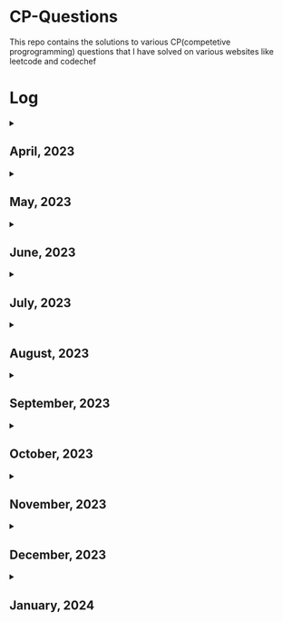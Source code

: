 # CP-Questions
This repo contains the solutions to various CP(competetive progrogramming) questions that I have solved on various websites like leetcode and codechef


# Log
<details><summary><h2>April, 2023</h2></summary><table><tr><th>Date</th><th>Question Id</th><th>Question Title</th><th>Language</th></tr><tr><td>2023-04-03</td><td><a href='https://github.com/DaveyDark/cp-questions/blob/master/leetcode/881.rs'>Leetcode#881</a><br></td><td>Boats to Save People<br></td><td>Rust<br></td></tr><tr><td>2023-04-04</td><td><a href='https://github.com/DaveyDark/cp-questions/blob/master/leetcode/2405.rs'>Leetcode#2405</a><br></td><td>Optimal Partition of String<br></td><td>Rust<br></td></tr><tr><td>2023-04-05</td><td><a href='https://github.com/DaveyDark/cp-questions/blob/master/leetcode/2300.rs'>Leetcode#2300</a><br></td><td>Successful Pairs of Spells and Potions<br></td><td>Rust<br></td></tr><tr><td>2023-04-06</td><td><a href='https://github.com/DaveyDark/cp-questions/blob/master/leetcode/1254.rs'>Leetcode#1254</a><br></td><td>Number of Closed Islands<br></td><td>Rust<br></td></tr><tr><td>2023-04-07</td><td><a href='https://github.com/DaveyDark/cp-questions/blob/master/leetcode/1020.rs'>Leetcode#1020</a><br></td><td>Number of Enclaves<br></td><td>Rust<br></td></tr><tr><td>2023-04-08</td><td><a href='https://github.com/DaveyDark/cp-questions/blob/master/leetcode/704.rs'>Leetcode#704</a><br></td><td>Binary Search<br></td><td>Rust<br></td></tr><tr><td>2023-04-09</td><td><a href='https://github.com/DaveyDark/cp-questions/blob/master/leetcode/52.rs'>Leetcode#52</a><br><a href='https://github.com/DaveyDark/cp-questions/blob/master/leetcode/53.rs'>Leetcode#53</a><br></td><td>Contains Duplicate<br>Maximum Subarray<br></td><td>Rust<br>Rust<br></td></tr><tr><td>2023-04-10</td><td><a href='https://github.com/DaveyDark/cp-questions/blob/master/leetcode/1.rs'>Leetcode#1</a><br><a href='https://github.com/DaveyDark/cp-questions/blob/master/leetcode/88.rs'>Leetcode#88</a><br></td><td>Two Sum<br>Merge Sorted Array<br></td><td>Rust<br>Rust<br></td></tr><tr><td>2023-04-11</td><td><a href='https://github.com/DaveyDark/cp-questions/blob/master/leetcode/121.rs'>Leetcode#121</a><br><a href='https://github.com/DaveyDark/cp-questions/blob/master/leetcode/350.rs'>Leetcode#350</a><br></td><td>Best Time to Buy and Sell Stock<br>Intersection of Two Arrays II<br></td><td>Rust<br>Rust<br></td></tr><tr><td>2023-04-12</td><td><a href='https://github.com/DaveyDark/cp-questions/blob/master/leetcode/566.rs'>Leetcode#566</a><br><a href='https://github.com/DaveyDark/cp-questions/blob/master/leetcode/118.rs'>Leetcode#118</a><br></td><td>Reshape The Matrix<br>Pascal's Triangle<br></td><td>Rust<br>Rust<br></td></tr><tr><td>2023-04-13</td><td><a href='https://github.com/DaveyDark/cp-questions/blob/master/leetcode/36.rs'>Leetcode#36</a><br><a href='https://github.com/DaveyDark/cp-questions/blob/master/leetcode/74.rs'>Leetcode#74</a><br></td><td>Valid Sudoku<br>Search a 2D Matrix<br></td><td>Rust<br>Rust<br></td></tr><tr><td>2023-04-14</td><td><a href='https://github.com/DaveyDark/cp-questions/blob/master/leetcode/242.rs'>Leetcode#242</a><br><a href='https://github.com/DaveyDark/cp-questions/blob/master/leetcode/383.rs'>Leetcode#383</a><br><a href='https://github.com/DaveyDark/cp-questions/blob/master/leetcode/387.rs'>Leetcode#387</a><br></td><td>Valid Anagram<br>Ransom Note<br>First Unique Character in String<br></td><td>Rust<br>Rust<br>Rust<br></td></tr><tr><td>2023-04-15</td><td><a href='https://github.com/DaveyDark/cp-questions/blob/master/leetcode/141.cpp'>Leetcode#141</a><br></td><td>Linked List Cycle<br></td><td>C++<br></td></tr><tr><td>2023-04-16</td><td><a href='https://github.com/DaveyDark/cp-questions/blob/master/leetcode/203.cpp'>Leetcode#203</a><br><a href='https://github.com/DaveyDark/cp-questions/blob/master/leetcode/206.cpp'>Leetcode#206</a><br><a href='https://github.com/DaveyDark/cp-questions/blob/master/leetcode/21.cpp'>Leetcode#21</a><br><a href='https://github.com/DaveyDark/cp-questions/blob/master/leetcode/83.cpp'>Leetcode#83</a><br></td><td>Remove Linked List Elements<br>Reverse Linked List<br>Merge Two Sorted Lists<br>Remove Duplicates from Sorted List<br></td><td>C++<br>C++<br>C++<br>C++<br></td></tr><tr><td>2023-04-17</td><td><a href='https://github.com/DaveyDark/cp-questions/blob/master/leetcode/20.rs'>Leetcode#20</a><br><a href='https://github.com/DaveyDark/cp-questions/blob/master/leetcode/232.rs'>Leetcode#232</a><br></td><td>Valid Parentheses<br>Implement Queue using Stacks<br></td><td>Rust<br>Rust<br></td></tr><tr><td>2023-04-18</td><td><a href='https://github.com/DaveyDark/cp-questions/blob/master/leetcode/144.cpp'>Leetcode#144</a><br><a href='https://github.com/DaveyDark/cp-questions/blob/master/leetcode/94.cpp'>Leetcode#94</a><br><a href='https://github.com/DaveyDark/cp-questions/blob/master/leetcode/145.cpp'>Leetcode#145</a><br></td><td>Binary Tree Preorder Traversal<br>Binary Tree Inorder Traversal<br>Binary Tree Postorder Traversal<br></td><td>C++<br>C++<br>C++<br></td></tr><tr><td>2023-04-19</td><td><a href='https://github.com/DaveyDark/cp-questions/blob/master/leetcode/102.cpp'>Leetcode#102</a><br><a href='https://github.com/DaveyDark/cp-questions/blob/master/leetcode/104.cpp'>Leetcode#104</a><br><a href='https://github.com/DaveyDark/cp-questions/blob/master/leetcode/101.cpp'>Leetcode#101</a><br></td><td>Binary Tree Level Order Traversal<br>Maximum Depth of Binary Tree<br>Symmetric Tree<br></td><td>C++<br>C++<br>C++<br></td></tr><tr><td>2023-04-20</td><td><a href='https://github.com/DaveyDark/cp-questions/blob/master/leetcode/112.cpp'>Leetcode#112</a><br><a href='https://github.com/DaveyDark/cp-questions/blob/master/leetcode/226.cpp'>Leetcode#226</a><br></td><td>Path Sum<br>Invert Binary Tree<br></td><td>C++<br>C++<br></td></tr><tr><td>2023-04-21</td><td><a href='https://github.com/DaveyDark/cp-questions/blob/master/leetcode/701.cpp'>Leetcode#701</a><br><a href='https://github.com/DaveyDark/cp-questions/blob/master/leetcode/700.cpp'>Leetcode#700</a><br></td><td>Search in a Binary Search Tree<br>Insert into a Binary Search Tree<br></td><td>C++<br>C++<br></td></tr><tr><td>2023-04-22</td><td><a href='https://github.com/DaveyDark/cp-questions/blob/master/leetcode/98.cpp'>Leetcode#98</a><br><a href='https://github.com/DaveyDark/cp-questions/blob/master/leetcode/653.cpp'>Leetcode#653</a><br><a href='https://github.com/DaveyDark/cp-questions/blob/master/leetcode/255.cpp'>Leetcode#255</a><br><a href='https://github.com/DaveyDark/cp-questions/blob/master/leetcode/278.rs'>Leetcode#278</a><br><a href='https://github.com/DaveyDark/cp-questions/blob/master/leetcode/35.rs'>Leetcode#35</a><br></td><td>Validate Binary Search Tree<br>Two Sum IV - Input is a BST<br>Lowest Common Ancestor of Binary Search Tree<br>First Bad Version<br>Search Insert Position<br></td><td>C++<br>C++<br>C++<br>Rust<br>Rust<br></td></tr><tr><td>2023-04-23</td><td><a href='https://github.com/DaveyDark/cp-questions/blob/master/leetcode/977.rs'>Leetcode#977</a><br></td><td>Squares of a Sorted Array<br></td><td>Rust<br></td></tr><tr><td>2023-04-24</td><td><a href='https://github.com/DaveyDark/cp-questions/blob/master/leetcode/189.rs'>Leetcode#189</a><br><a href='https://github.com/DaveyDark/cp-questions/blob/master/leetcode/283.rs'>Leetcode#283</a><br><a href='https://github.com/DaveyDark/cp-questions/blob/master/leetcode/167.rs'>Leetcode#167</a><br></td><td>Rotate Array<br>Move Zeroes<br>Two Sum II - Array is Sorted<br></td><td>Rust<br>Rust<br>Rust<br></td></tr><tr><td>2023-04-25</td><td><a href='https://github.com/DaveyDark/cp-questions/blob/master/leetcode/344.java'>Leetcode#344</a><br><a href='https://github.com/DaveyDark/cp-questions/blob/master/leetcode/557.java'>Leetcode#557</a><br></td><td>Reverse String<br>Reverse Words in a String III<br></td><td>Java<br>Java<br></td></tr><tr><td>2023-04-26</td><td><a href='https://github.com/DaveyDark/cp-questions/blob/master/leetcode/876.cpp'>Leetcode#876</a><br><a href='https://github.com/DaveyDark/cp-questions/blob/master/leetcode/19.cpp'>Leetcode#19</a><br></td><td>Middle of Linked List<br>Remove Nth Node from End of List<br></td><td>C++<br>C++<br></td></tr><tr><td>2023-04-27</td><td><a href='https://github.com/DaveyDark/cp-questions/blob/master/leetcode/3.rs'>Leetcode#3</a><br><a href='https://github.com/DaveyDark/cp-questions/blob/master/leetcode/567.rs'>Leetcode#567</a><br></td><td>Longest Substring Without Repeating Characters<br>Permutation in String<br></td><td>Rust<br>Rust<br></td></tr><tr><td>2023-04-28</td><td><a href='https://github.com/DaveyDark/cp-questions/blob/master/leetcode/733.rs'>Leetcode#733</a><br><a href='https://github.com/DaveyDark/cp-questions/blob/master/leetcode/695.rs'>Leetcode#695</a><br></td><td>Flood Fill<br>Max Area of Island<br></td><td>Rust<br>Rust<br></td></tr><tr><td>2023-04-29</td><td><a href='https://github.com/DaveyDark/cp-questions/blob/master/leetcode/618.cpp'>Leetcode#618</a><br><a href='https://github.com/DaveyDark/cp-questions/blob/master/leetcode/116.cpp'>Leetcode#116</a><br></td><td>Merge Two Binary Trees<br>Populating Next Right Pointers in Each Node<br></td><td>C++<br>C++<br></td></tr><tr><td>2023-04-30</td><td><a href='https://github.com/DaveyDark/cp-questions/blob/master/leetcode/542.rs'>Leetcode#542</a><br><a href='https://github.com/DaveyDark/cp-questions/blob/master/leetcode/994.rs'>Leetcode#994</a><br></td><td>01 Matrix<br>Rotting Oranges<br></td><td>Rust<br>Rust<br></td></tr></table></details><details><summary><h2>May, 2023</h2></summary><table><tr><th>Date</th><th>Question Id</th><th>Question Title</th><th>Language</th></tr><tr><td>2023-05-01</td><td><a href='https://github.com/DaveyDark/cp-questions/blob/master/leetcode/21.cpp'>Leetcode#21</a><br><a href='https://github.com/DaveyDark/cp-questions/blob/master/leetcode/206.cpp'>Leetcode#206</a><br></td><td>Merge Two Sorted Lists<br>Reverse Linked List<br></td><td>C++<br>C++<br></td></tr><tr><td>2023-05-02</td><td><a href='https://github.com/DaveyDark/cp-questions/blob/master/leetcode/77.rs'>Leetcode#77</a><br><a href='https://github.com/DaveyDark/cp-questions/blob/master/leetcode/46.rs'>Leetcode#46</a><br><a href='https://github.com/DaveyDark/cp-questions/blob/master/leetcode/784.rs'>Leetcode#784</a><br></td><td>Combinations<br>Permutations<br>Letter Case Permutation<br></td><td>Rust<br>Rust<br>Rust<br></td></tr><tr><td>2023-05-03</td><td><a href='https://github.com/DaveyDark/cp-questions/blob/master/leetcode/70.rs'>Leetcode#70</a><br><a href='https://github.com/DaveyDark/cp-questions/blob/master/leetcode/198.rs'>Leetcode#198</a><br><a href='https://github.com/DaveyDark/cp-questions/blob/master/leetcode/20.rs'>Leetcode#20</a><br></td><td>Climbing Stairs<br>House Robber<br>Triangle<br></td><td>Rust<br>Rust<br>Rust<br></td></tr><tr><td>2023-05-04</td><td><a href='https://github.com/DaveyDark/cp-questions/blob/master/leetcode/231.rs'>Leetcode#231</a><br><a href='https://github.com/DaveyDark/cp-questions/blob/master/leetcode/191.rs'>Leetcode#191</a><br></td><td>Power of Two<br>Number of 1 Bits<br></td><td>Rust<br>Rust<br></td></tr><tr><td>2023-05-05</td><td><a href='https://github.com/DaveyDark/cp-questions/blob/master/leetcode/190.rs'>Leetcode#190</a><br><a href='https://github.com/DaveyDark/cp-questions/blob/master/leetcode/136.rs'>Leetcode#136</a><br></td><td>Reverse Bits<br>Single Number<br></td><td>Rust<br>Rust<br></td></tr><tr><td>2023-05-06</td><td><a href='https://github.com/DaveyDark/cp-questions/blob/master/leetcode/2667.ts'>Leetcode#2667</a><br><a href='https://github.com/DaveyDark/cp-questions/blob/master/leetcode/2620.ts'>Leetcode#2620</a><br></td><td>Create Hello World Function<br>Counter<br></td><td>TypeScript<br>TypeScript<br></td></tr><tr><td>2023-05-07</td><td><a href='https://github.com/DaveyDark/cp-questions/blob/master/leetcode/2665.ts'>Leetcode#2665</a><br></td><td>Counter II<br></td><td>TypeScript<br></td></tr><tr><td>2023-05-08</td><td><a href='https://github.com/DaveyDark/cp-questions/blob/master/leetcode/2635.ts'>Leetcode#2635</a><br></td><td>Apply Transform Over Each Element in Array<br></td><td>TypeScript<br></td></tr><tr><td>2023-05-09</td><td><a href='https://github.com/DaveyDark/cp-questions/blob/master/leetcode/2634.ts'>Leetcode#2634</a><br></td><td>Filter Elements from Array<br></td><td>TypeScript<br></td></tr><tr><td>2023-05-10</td><td><a href='https://github.com/DaveyDark/cp-questions/blob/master/leetcode/2626.ts'>Leetcode#2626</a><br></td><td>Array Reduce Transformation<br></td><td>TypeScript<br></td></tr><tr><td>2023-05-11</td><td><a href='https://github.com/DaveyDark/cp-questions/blob/master/leetcode/2629.ts'>Leetcode#2629</a><br></td><td>Function Composition<br></td><td>TypeScript<br></td></tr><tr><td>2023-05-12</td><td><a href='https://github.com/DaveyDark/cp-questions/blob/master/leetcode/2666.ts'>Leetcode#2666</a><br></td><td>Allow One Function Call<br></td><td>TypeScript<br></td></tr><tr><td>2023-05-13</td><td><a href='https://github.com/DaveyDark/cp-questions/blob/master/leetcode/2623.ts'>Leetcode#2623</a><br></td><td>Memoize<br></td><td>TypeScript<br></td></tr><tr><td>2023-05-14</td><td><a href='https://github.com/DaveyDark/cp-questions/blob/master/leetcode/2632.ts'>Leetcode#2632</a><br></td><td>Curry<br></td><td>TypeScript<br></td></tr><tr><td>2023-05-15</td><td><a href='https://github.com/DaveyDark/cp-questions/blob/master/leetcode/2621.ts'>Leetcode#2621</a><br></td><td>Sleep<br></td><td>TypeScript<br></td></tr><tr><td>2023-05-16</td><td>-</td><td>-</td><td>-</td></tr><tr><td>2023-05-17</td><td>-</td><td>-</td><td>-</td></tr><tr><td>2023-05-18</td><td><a href='https://github.com/DaveyDark/cp-questions/blob/master/leetcode/54.rs'>Leetcode#54</a><br></td><td>Spiral Matrix<br></td><td>Rust<br></td></tr><tr><td>2023-05-19</td><td><a href='https://github.com/DaveyDark/cp-questions/blob/master/leetcode/1952.rs'>Leetcode#1952</a><br></td><td>Three Divisors<br></td><td>Rust<br></td></tr><tr><td>2023-05-20</td><td><a href='https://github.com/DaveyDark/cp-questions/blob/master/leetcode/1859.rs'>Leetcode#1859</a><br><a href='https://github.com/DaveyDark/cp-questions/blob/master/leetcode/2553.rs'>Leetcode#2553</a><br></td><td>Sorting The Sentence<br>Separate the Digits in an Array<br></td><td>Rust<br>Rust<br></td></tr><tr><td>2023-05-21</td><td><a href='https://github.com/DaveyDark/cp-questions/blob/master/leetcode/389.rs'>Leetcode#389</a><br><a href='https://github.com/DaveyDark/cp-questions/blob/master/leetcode/1768.rs'>Leetcode#1768</a><br></td><td>Find the Difference<br>Merge Two Strings Alternately<br></td><td>Rust<br>Rust<br></td></tr><tr><td>2023-05-22</td><td><a href='https://github.com/DaveyDark/cp-questions/blob/master/leetcode/1041.java'>Leetcode#1041</a><br><a href='https://github.com/DaveyDark/cp-questions/blob/master/leetcode/28.java'>Leetcode#28</a><br></td><td>Robot Bounded in Circle<br>Find the Index of the First Occurance in a String<br></td><td>Java<br>Java<br></td></tr><tr><td>2023-05-23</td><td><a href='https://github.com/DaveyDark/cp-questions/blob/master/leetcode/2.cpp'>Leetcode#2</a><br></td><td>Add Two Numbers<br></td><td>C++<br></td></tr><tr><td>2023-05-24</td><td><a href='https://github.com/DaveyDark/cp-questions/blob/master/leetcode/50.cpp'>Leetcode#50</a><br></td><td>Pow(x,n)<br></td><td>C++<br></td></tr><tr><td>2023-05-25</td><td><a href='https://github.com/DaveyDark/cp-questions/blob/master/leetcode/1572.rs'>Leetcode#1572</a><br><a href='https://github.com/DaveyDark/cp-questions/blob/master/leetcode/66.rs'>Leetcode#66</a><br></td><td>Matrix Diagonal Sum<br>Plus One<br></td><td>Rust<br>Rust<br></td></tr><tr><td>2023-05-26</td><td><a href='https://github.com/DaveyDark/cp-questions/blob/master/leetcode/1822.rs'>Leetcode#1822</a><br><a href='https://github.com/DaveyDark/cp-questions/blob/master/leetcode/1502.rs'>Leetcode#1502</a><br></td><td>Sign of the Product of an Array<br>Can Make Arithmatic Progression from Sequence<br></td><td>Rust<br>Rust<br></td></tr><tr><td>2023-05-27</td><td><a href='https://github.com/DaveyDark/cp-questions/blob/master/leetcode/13.rs'>Leetcode#13</a><br><a href='https://github.com/DaveyDark/cp-questions/blob/master/leetcode/896.rs'>Leetcode#896</a><br></td><td>Roman to Integer<br>Monotonic Array<br></td><td>Rust<br>Rust<br></td></tr><tr><td>2023-05-28</td><td><a href='https://github.com/DaveyDark/cp-questions/blob/master/leetcode/682.rs'>Leetcode#682</a><br><a href='https://github.com/DaveyDark/cp-questions/blob/master/leetcode/1672.rs'>Leetcode#1672</a><br><a href='https://github.com/DaveyDark/cp-questions/blob/master/leetcode/709.rs'>Leetcode#709</a><br><a href='https://github.com/DaveyDark/cp-questions/blob/master/leetcode/58.rs'>Leetcode#58</a><br></td><td>Baseball Game<br>Richest Customer Wealth<br>To Lower Case<br>Length of Last Word<br></td><td>Rust<br>Rust<br>Rust<br>Rust<br></td></tr><tr><td>2023-05-29</td><td><a href='https://github.com/DaveyDark/cp-questions/blob/master/leetcode/657.rs'>Leetcode#657</a><br></td><td>Robot Return to Origin<br></td><td>Rust<br></td></tr><tr><td>2023-05-30</td><td>-</td><td>-</td><td>-</td></tr><tr><td>2023-05-31</td><td><a href='https://github.com/DaveyDark/cp-questions/blob/master/leetcode/1275.rs'>Leetcode#1275</a><br></td><td>Find Winner on a Tic Tac Toe Game<br></td><td>Rust<br></td></tr></table></details><details><summary><h2>June, 2023</h2></summary><table><tr><th>Date</th><th>Question Id</th><th>Question Title</th><th>Language</th></tr><tr><td>2023-06-01</td><td><a href='https://github.com/DaveyDark/cp-questions/blob/master/leetcode/459.rs'>Leetcode#459</a><br></td><td>Repeated Substring Pattern<br></td><td>Rust<br></td></tr><tr><td>2023-06-02</td><td><a href='https://github.com/DaveyDark/cp-questions/blob/master/leetcode/1071.rs'>Leetcode#1071</a><br></td><td>Greatest Common Divisor of Strings<br></td><td>Rust<br></td></tr><tr><td>2023-06-03</td><td><a href='https://github.com/DaveyDark/cp-questions/blob/master/leetcode/1431.rs'>Leetcode#1431</a><br></td><td>Kids With the Greatest Number of Candies<br></td><td>Rust<br></td></tr><tr><td>2023-06-04</td><td><a href='https://github.com/DaveyDark/cp-questions/blob/master/leetcode/345.rs'>Leetcode#345</a><br></td><td>Reverse Vowels of a String<br></td><td>Rust<br></td></tr><tr><td>2023-06-05</td><td><a href='https://github.com/DaveyDark/cp-questions/blob/master/leetcode/151.rs'>Leetcode#151</a><br></td><td>Reverse Words in a String<br></td><td>Rust<br></td></tr><tr><td>2023-06-06</td><td><a href='https://github.com/DaveyDark/cp-questions/blob/master/leetcode/392.rs'>Leetcode#392</a><br></td><td>Is Subsequence<br></td><td>Rust<br></td></tr><tr><td>2023-06-07</td><td><a href='https://github.com/DaveyDark/cp-questions/blob/master/leetcode/643.rs'>Leetcode#643</a><br></td><td>Is Subsequence<br></td><td>Rust<br></td></tr><tr><td>2023-06-08</td><td><a href='https://github.com/DaveyDark/cp-questions/blob/master/leetcode/1732.rs'>Leetcode#1732</a><br></td><td>Find the Highest Altitude<br></td><td>Rust<br></td></tr><tr><td>2023-06-09</td><td><a href='https://github.com/DaveyDark/cp-questions/blob/master/leetcode/860.rs'>Leetcode#860</a><br></td><td>Lemonade Change<br></td><td>Rust<br></td></tr><tr><td>2023-06-10</td><td><a href='https://github.com/DaveyDark/cp-questions/blob/master/leetcode/73.rs'>Leetcode#73</a><br></td><td>Set Matrix Zeroes<br></td><td>Rust<br></td></tr><tr><td>2023-06-11</td><td><a href='https://github.com/DaveyDark/cp-questions/blob/master/leetcode/445.cpp'>Leetcode#445</a><br></td><td>Add Two Numbers II<br></td><td>C++<br></td></tr><tr><td>2023-06-12</td><td><a href='https://github.com/DaveyDark/cp-questions/blob/master/leetcode/238.rs'>Leetcode#238</a><br><a href='https://github.com/DaveyDark/cp-questions/blob/master/leetcode/238.rs'>Leetcode#238</a><br></td><td>Product of an Array Except Self<br>Product of an Array Except Self<br></td><td>Rust<br>Rust<br></td></tr><tr><td>2023-06-13</td><td><a href='https://github.com/DaveyDark/cp-questions/blob/master/leetcode/2352.rs'>Leetcode#2352</a><br><a href='https://github.com/DaveyDark/cp-questions/blob/master/leetcode/288.java'>Leetcode#288</a><br></td><td>Equal Row and Column Pairs<br>Summary Ranges<br></td><td>Rust<br>Java<br></td></tr><tr><td>2023-06-14</td><td><a href='https://github.com/DaveyDark/cp-questions/blob/master/leetcode/530.cpp'>Leetcode#530</a><br></td><td>Minimum Absolute Difference in BST<br></td><td>C++<br></td></tr><tr><td>2023-06-15</td><td><a href='https://github.com/DaveyDark/cp-questions/blob/master/leetcode/1161.cpp'>Leetcode#1161</a><br></td><td>Maximum Level Sum of Binary Tree<br></td><td>C++<br></td></tr><tr><td>2023-06-16</td><td><a href='https://github.com/DaveyDark/cp-questions/blob/master/leetcode/605.java'>Leetcode#605</a><br></td><td>Can Place Flowers<br></td><td>Java<br></td></tr><tr><td>2023-06-17</td><td>-</td><td>-</td><td>-</td></tr><tr><td>2023-06-18</td><td><a href='https://github.com/DaveyDark/cp-questions/blob/master/leetcode/605.java'>Leetcode#605</a><br></td><td>Can Place Flowers<br></td><td>Java<br></td></tr><tr><td>2023-06-19</td><td><a href='https://github.com/DaveyDark/cp-questions/blob/master/leetcode/724.rs'>Leetcode#724</a><br></td><td>Find Pivot Index<br></td><td>Rust<br></td></tr><tr><td>2023-06-20</td><td>-</td><td>-</td><td>-</td></tr><tr><td>2023-06-21</td><td>-</td><td>-</td><td>-</td></tr><tr><td>2023-06-22</td><td><a href='https://github.com/DaveyDark/cp-questions/blob/master/leetcode/2215.rs'>Leetcode#2215</a><br></td><td>Find the Difference of Two Arrays<br></td><td>Rust<br></td></tr><tr><td>2023-06-23</td><td><a href='https://github.com/DaveyDark/cp-questions/blob/master/leetcode/334.rs'>Leetcode#334</a><br></td><td>Increasing Triplet Subsequence<br></td><td>Rust<br></td></tr><tr><td>2023-06-24</td><td><a href='https://github.com/DaveyDark/cp-questions/blob/master/leetcode/11.java'>Leetcode#11</a><br><a href='https://github.com/DaveyDark/cp-questions/blob/master/leetcode/1679.java'>Leetcode#1679</a><br><a href='https://github.com/DaveyDark/cp-questions/blob/master/leetcode/1004.java'>Leetcode#1004</a><br><a href='https://github.com/DaveyDark/cp-questions/blob/master/leetcode/1493.java'>Leetcode#1493</a><br></td><td>Container With Most Water<br>Max Number of K-Sum Pairs<br>Max Consecutive Ones III<br>Longest Subarray of 1's After Deleting One Element<br></td><td>Java<br>Java<br>Java<br>Java<br></td></tr><tr><td>2023-06-25</td><td><a href='https://github.com/DaveyDark/cp-questions/blob/master/leetcode/2390.rs'>Leetcode#2390</a><br></td><td>Removing Stars From a String<br></td><td>Rust<br></td></tr><tr><td>2023-06-26</td><td><a href='https://github.com/DaveyDark/cp-questions/blob/master/leetcode/1207.rs'>Leetcode#1207</a><br></td><td>Unique Number of Occurances<br></td><td>Rust<br></td></tr><tr><td>2023-06-27</td><td><a href='https://github.com/DaveyDark/cp-questions/blob/master/leetcode/933.rs'>Leetcode#933</a><br></td><td>Number of Recent Calls<br></td><td>Rust<br></td></tr><tr><td>2023-06-28</td><td><a href='https://github.com/DaveyDark/cp-questions/blob/master/leetcode/1791.rs'>Leetcode#1791</a><br></td><td>Find Center of Graph<br></td><td>Rust<br></td></tr><tr><td>2023-06-29</td><td><a href='https://github.com/DaveyDark/cp-questions/blob/master/leetcode/1351.rs'>Leetcode#1351</a><br></td><td>Count Negative Numbers in a Sorted Matrix<br></td><td>Rust<br></td></tr><tr><td>2023-06-30</td><td><a href='https://github.com/DaveyDark/cp-questions/blob/master/leetcode/8.java'>Leetcode#8</a><br></td><td>String to Integer(atoi)<br></td><td>Java<br></td></tr></table></details><details><summary><h2>July, 2023</h2></summary><table><tr><th>Date</th><th>Question Id</th><th>Question Title</th><th>Language</th></tr><tr><td>2023-07-01</td><td><a href='https://github.com/DaveyDark/cp-questions/blob/master/leetcode/27.java'>Leetcode#27</a><br></td><td>Remove Element<br></td><td>Java<br></td></tr><tr><td>2023-07-02</td><td><a href='https://github.com/DaveyDark/cp-questions/blob/master/leetcode/26.java'>Leetcode#26</a><br></td><td>Remove Duplicates from Sorted Array<br></td><td>Java<br></td></tr><tr><td>2023-07-03</td><td><a href='https://github.com/DaveyDark/cp-questions/blob/master/leetcode/859.java'>Leetcode#859</a><br></td><td>Buddy Strings<br></td><td>Java<br></td></tr><tr><td>2023-07-04</td><td><a href='https://github.com/DaveyDark/cp-questions/blob/master/leetcode/1523.rs'>Leetcode#1523</a><br></td><td>Count Odd Numbers in an Interval Range<br></td><td>Rust<br></td></tr><tr><td>2023-07-05</td><td><a href='https://github.com/DaveyDark/cp-questions/blob/master/leetcode/1491.java'>Leetcode#1491</a><br></td><td>Average Salary Excluding the Minimum and Maximum Salary<br></td><td>Java<br></td></tr><tr><td>2023-07-06</td><td><a href='https://github.com/DaveyDark/cp-questions/blob/master/leetcode/209.java'>Leetcode#209</a><br><a href='https://github.com/DaveyDark/cp-questions/blob/master/leetcode/1232.java'>Leetcode#1232</a><br></td><td>Minimum Size Subarray Sum<br>Check If It Is a Straight Line<br></td><td>Java<br>Java<br></td></tr><tr><td>2023-07-07</td><td><a href='https://github.com/DaveyDark/cp-questions/blob/master/leetcode/14.java'>Leetcode#14</a><br></td><td>Longest Common Prefix<br></td><td>Java<br></td></tr><tr><td>2023-07-08</td><td><a href='https://github.com/DaveyDark/cp-questions/blob/master/leetcode/67.java'>Leetcode#67</a><br></td><td>Add Binary<br></td><td>Java<br></td></tr><tr><td>2023-07-09</td><td><a href='https://github.com/DaveyDark/cp-questions/blob/master/leetcode/43.java'>Leetcode#43</a><br></td><td>Multiply Strings<br></td><td>Java<br></td></tr><tr><td>2023-07-10</td><td><a href='https://github.com/DaveyDark/cp-questions/blob/master/leetcode/48.java'>Leetcode#48</a><br></td><td>Rotate Image<br></td><td>Java<br></td></tr><tr><td>2023-07-11</td><td><a href='https://github.com/DaveyDark/cp-questions/blob/master/leetcode/9.java'>Leetcode#9</a><br></td><td>Palindrome Number<br></td><td>Java<br></td></tr><tr><td>2023-07-12</td><td><a href='https://github.com/DaveyDark/cp-questions/blob/master/leetcode/976.java'>Leetcode#976</a><br></td><td>Largest Perimeter Triangle<br></td><td>Java<br></td></tr><tr><td>2023-07-13</td><td><a href='https://github.com/DaveyDark/cp-questions/blob/master/leetcode/374.java'>Leetcode#374</a><br></td><td>Guess Number Higher or Lower<br></td><td>Java<br></td></tr><tr><td>2023-07-14</td><td><a href='https://github.com/DaveyDark/cp-questions/blob/master/leetcode/524.java'>Leetcode#524</a><br></td><td>Longest Word in Dictionary through Deleting<br></td><td>Java<br></td></tr><tr><td>2023-07-15</td><td><a href='https://github.com/DaveyDark/cp-questions/blob/master/leetcode/42.java'>Leetcode#42</a><br></td><td>Trapping Rain Water<br></td><td>Java<br></td></tr><tr><td>2023-07-16</td><td><a href='https://github.com/DaveyDark/cp-questions/blob/master/leetcode/753.rs'>Leetcode#753</a><br></td><td>Asteroid Collision<br></td><td>Rust<br></td></tr><tr><td>2023-07-17</td><td><a href='https://github.com/DaveyDark/cp-questions/blob/master/leetcode/649.rs'>Leetcode#649</a><br></td><td>Dota2 Senate<br></td><td>Rust<br></td></tr><tr><td>2023-07-18</td><td><a href='https://github.com/DaveyDark/cp-questions/blob/master/leetcode/146.rs'>Leetcode#146</a><br></td><td>LRU Cache<br></td><td>Rust<br></td></tr><tr><td>2023-07-19</td><td>-</td><td>-</td><td>-</td></tr><tr><td>2023-07-20</td><td><a href='https://github.com/DaveyDark/cp-questions/blob/master/leetcode/119.rs'>Leetcode#119</a><br></td><td>Pascal's Triangle II<br></td><td>Rust<br></td></tr><tr><td>2023-07-21</td><td><a href='https://github.com/DaveyDark/cp-questions/blob/master/leetcode/841.rs'>Leetcode#841</a><br></td><td>Keys and Rooms<br></td><td>Rust<br></td></tr><tr><td>2023-07-22</td><td><a href='https://github.com/DaveyDark/cp-questions/blob/master/leetcode/547.rs'>Leetcode#547</a><br></td><td>Number of Provinces<br></td><td>Rust<br></td></tr><tr><td>2023-07-23</td><td><a href='https://github.com/DaveyDark/cp-questions/blob/master/leetcode/1657.rs'>Leetcode#1657</a><br></td><td>Determine if Two Strings Are Close<br></td><td>Rust<br></td></tr><tr><td>2023-07-24</td><td><a href='https://github.com/DaveyDark/cp-questions/blob/master/leetcode/2095.cpp'>Leetcode#2095</a><br></td><td>Delete the Middle Node of a Linked List<br></td><td>C++<br></td></tr><tr><td>2023-07-25</td><td><a href='https://github.com/DaveyDark/cp-questions/blob/master/leetcode/852.rs'>Leetcode#852</a><br></td><td>Peak Index in a Mountain Array<br></td><td>Rust<br></td></tr><tr><td>2023-07-26</td><td><a href='https://github.com/DaveyDark/cp-questions/blob/master/leetcode/2570.rs'>Leetcode#2570</a><br></td><td>Merge Two 2D Arrays by Summing Values<br></td><td>Rust<br></td></tr><tr><td>2023-07-27</td><td><a href='https://github.com/DaveyDark/cp-questions/blob/master/leetcode/607.sql'>Leetcode#607</a><br></td><td>Sales Person<br></td><td>SQL<br></td></tr><tr><td>2023-07-28</td><td><a href='https://github.com/DaveyDark/cp-questions/blob/master/leetcode/328.cpp'>Leetcode#328</a><br></td><td>Odd Even Linked List<br></td><td>C++<br></td></tr><tr><td>2023-07-29</td><td><a href='https://github.com/DaveyDark/cp-questions/blob/master/leetcode/17.rs'>Leetcode#17</a><br></td><td>Letter Combinations of a Phone Number<br></td><td>Rust<br></td></tr><tr><td>2023-07-30</td><td><a href='https://github.com/DaveyDark/cp-questions/blob/master/leetcode/2130.cpp'>Leetcode#2130</a><br><a href='https://github.com/DaveyDark/cp-questions/blob/master/leetcode/175.sql'>Leetcode#175</a><br></td><td>Maximum Twin Sum of a Linked List<br>Combine Two Tables<br></td><td>C++<br>SQL<br></td></tr><tr><td>2023-07-31</td><td><a href='https://github.com/DaveyDark/cp-questions/blob/master/leetcode/216.rs'>Leetcode#216</a><br></td><td>Combination Sum III<br></td><td>Rust<br></td></tr></table></details><details><summary><h2>August, 2023</h2></summary><table><tr><th>Date</th><th>Question Id</th><th>Question Title</th><th>Language</th></tr><tr><td>2023-08-01</td><td><a href='https://github.com/DaveyDark/cp-questions/blob/master/leetcode/162.rs'>Leetcode#162</a><br></td><td>Find Peak Element<br></td><td>Rust<br></td></tr><tr><td>2023-08-02</td><td><a href='https://github.com/DaveyDark/cp-questions/blob/master/leetcode/46.java'>Leetcode#46</a><br></td><td>Permutations<br></td><td>Java<br></td></tr><tr><td>2023-08-03</td><td><a href='https://github.com/DaveyDark/cp-questions/blob/master/leetcode/1926.rs'>Leetcode#1926</a><br></td><td>Nearest Exit from Enterance in Maze<br></td><td>Rust<br></td></tr><tr><td>2023-08-04</td><td><a href='https://github.com/DaveyDark/cp-questions/blob/master/leetcode/139.rs'>Leetcode#139</a><br></td><td>Word Break<br></td><td>Rust<br></td></tr><tr><td>2023-08-05</td><td><a href='https://github.com/DaveyDark/cp-questions/blob/master/leetcode/872.cpp'>Leetcode#872</a><br></td><td>Leaf-Similar Trees<br></td><td>C++<br></td></tr><tr><td>2023-08-06</td><td><a href='https://github.com/DaveyDark/cp-questions/blob/master/leetcode/199.cpp'>Leetcode#199</a><br></td><td>Binary Tree Right Side View<br></td><td>C++<br></td></tr><tr><td>2023-08-07</td><td><a href='https://github.com/DaveyDark/cp-questions/blob/master/leetcode/1448.cpp'>Leetcode#1448</a><br></td><td>Count Good Nodes in Binary Tree<br></td><td>C++<br></td></tr><tr><td>2023-08-08</td><td><a href='https://github.com/DaveyDark/cp-questions/blob/master/leetcode/33.rs'>Leetcode#33</a><br></td><td>Search in a Rotated Sorted Array<br></td><td>Rust<br></td></tr><tr><td>2023-08-09</td><td><a href='https://github.com/DaveyDark/cp-questions/blob/master/leetcode/2544.rs'>Leetcode#2544</a><br></td><td>Alternating Digit Sum<br></td><td>Rust<br></td></tr><tr><td>2023-08-10</td><td><a href='https://github.com/DaveyDark/cp-questions/blob/master/leetcode/169.rs'>Leetcode#169</a><br></td><td>Majority Element<br></td><td>Rust<br></td></tr><tr><td>2023-08-11</td><td><a href='https://github.com/DaveyDark/cp-questions/blob/master/leetcode/1466.rs'>Leetcode#1466</a><br></td><td>Reorder Routes to Make All Paths Lead to the City Zero<br></td><td>Rust<br></td></tr><tr><td>2023-08-12</td><td><a href='https://github.com/DaveyDark/cp-questions/blob/master/leetcode/63.rs'>Leetcode#63</a><br></td><td>Unique Paths II<br></td><td>Rust<br></td></tr><tr><td>2023-08-13</td><td><a href='https://github.com/DaveyDark/cp-questions/blob/master/leetcode/2369.rs'>Leetcode#2369</a><br></td><td>Check if There is a Valid Partition For The Array<br></td><td>Rust<br></td></tr><tr><td>2023-08-14</td><td><a href='https://github.com/DaveyDark/cp-questions/blob/master/leetcode/215.rs'>Leetcode#215</a><br></td><td>Kth Largest Element in an Array<br></td><td>Rust<br></td></tr><tr><td>2023-08-15</td><td><a href='https://github.com/DaveyDark/cp-questions/blob/master/leetcode/86.cpp'>Leetcode#86</a><br></td><td>Partition List<br></td><td>C++<br></td></tr><tr><td>2023-08-16</td><td><a href='https://github.com/DaveyDark/cp-questions/blob/master/leetcode/239.rs'>Leetcode#239</a><br></td><td>Sliding Window Maximum<br></td><td>Rust<br></td></tr><tr><td>2023-08-17</td><td><a href='https://github.com/DaveyDark/cp-questions/blob/master/leetcode/542.rs'>Leetcode#542</a><br></td><td>01 Matrix<br></td><td>Rust<br></td></tr><tr><td>2023-08-18</td><td><a href='https://github.com/DaveyDark/cp-questions/blob/master/leetcode/1615.rs'>Leetcode#1615</a><br></td><td>Maximal Network Rank<br></td><td>Rust<br></td></tr><tr><td>2023-08-19</td><td><a href='https://github.com/DaveyDark/cp-questions/blob/master/leetcode/746.rs'>Leetcode#746</a><br></td><td>Min Cost Climbing Stairs<br></td><td>Rust<br></td></tr><tr><td>2023-08-20</td><td><a href='https://github.com/DaveyDark/cp-questions/blob/master/leetcode/1137.rs'>Leetcode#1137</a><br></td><td>N-th Tribonacci Number<br></td><td>Rust<br></td></tr><tr><td>2023-08-21</td><td><a href='https://github.com/DaveyDark/cp-questions/blob/master/leetcode/459.java'>Leetcode#459</a><br></td><td>Repeated Substring Pattern<br></td><td>Java<br></td></tr><tr><td>2023-08-22</td><td><a href='https://github.com/DaveyDark/cp-questions/blob/master/leetcode/168.rs'>Leetcode#168</a><br></td><td>Excel Sheet Column Title<br></td><td>Rust<br></td></tr><tr><td>2023-08-23</td><td><a href='https://github.com/DaveyDark/cp-questions/blob/master/leetcode/767.rs'>Leetcode#767</a><br></td><td>Reorganize String<br></td><td>Rust<br></td></tr><tr><td>2023-08-24</td><td><a href='https://github.com/DaveyDark/cp-questions/blob/master/leetcode/68.rs'>Leetcode#68</a><br></td><td>Text Justification<br></td><td>Rust<br></td></tr><tr><td>2023-08-25</td><td><a href='https://github.com/DaveyDark/cp-questions/blob/master/leetcode/97.rs'>Leetcode#97</a><br></td><td>Interleaving String<br></td><td>Rust<br></td></tr><tr><td>2023-08-26</td><td><a href='https://github.com/DaveyDark/cp-questions/blob/master/leetcode/646.rs'>Leetcode#646</a><br><a href='https://github.com/DaveyDark/cp-questions/blob/master/leetcode/12.rs'>Leetcode#12</a><br></td><td>Maximum Length of Pair Chain<br>Integer to Roman<br></td><td>Rust<br>Rust<br></td></tr><tr><td>2023-08-27</td><td><a href='https://github.com/DaveyDark/cp-questions/blob/master/leetcode/171.rs'>Leetcode#171</a><br></td><td>Excel Sheet Column Number<br></td><td>Rust<br></td></tr><tr><td>2023-08-28</td><td><a href='https://github.com/DaveyDark/cp-questions/blob/master/leetcode/255.rs'>Leetcode#255</a><br></td><td>Implement Stack using Queues<br></td><td>Rust<br></td></tr><tr><td>2023-08-29</td><td><a href='https://github.com/DaveyDark/cp-questions/blob/master/leetcode/2483.rs'>Leetcode#2483</a><br></td><td>Minimum Penalty for a Shop<br></td><td>Rust<br></td></tr><tr><td>2023-08-30</td><td><a href='https://github.com/DaveyDark/cp-questions/blob/master/leetcode/1372.cpp'>Leetcode#1372</a><br></td><td>Longest ZigZag Path in a Binary Tree<br></td><td>C++<br></td></tr><tr><td>2023-08-31</td><td><a href='https://github.com/DaveyDark/cp-questions/blob/master/leetcode/404.cpp'>Leetcode#404</a><br></td><td>Sum of Left Leaves<br></td><td>C++<br></td></tr></table></details><details><summary><h2>September, 2023</h2></summary><table><tr><th>Date</th><th>Question Id</th><th>Question Title</th><th>Language</th></tr><tr><td>2023-09-01</td><td><a href='https://github.com/DaveyDark/cp-questions/blob/master/leetcode/338.rs'>Leetcode#338</a><br></td><td>Counting Bits<br></td><td>Rust<br></td></tr><tr><td>2023-09-02</td><td><a href='https://github.com/DaveyDark/cp-questions/blob/master/leetcode/62.rs'>Leetcode#62</a><br></td><td>Unique Paths<br></td><td>Rust<br></td></tr><tr><td>2023-09-03</td><td><a href='https://github.com/DaveyDark/cp-questions/blob/master/leetcode/236.cpp'>Leetcode#236</a><br></td><td>Lowest Common Ancestor of a Binary Tree<br></td><td>C++<br></td></tr><tr><td>2023-09-04</td><td><a href='https://github.com/DaveyDark/cp-questions/blob/master/leetcode/790.rs'>Leetcode#790</a><br></td><td>Domino and Trimino Tiling<br></td><td>Rust<br></td></tr><tr><td>2023-09-05</td><td><a href='https://github.com/DaveyDark/cp-questions/blob/master/leetcode/138.cpp'>Leetcode#138</a><br></td><td>Copy List with Random Pointer<br></td><td>C++<br></td></tr><tr><td>2023-09-06</td><td><a href='https://github.com/DaveyDark/cp-questions/blob/master/leetcode/725.cpp'>Leetcode#725</a><br></td><td>Split Linked List in Parts<br></td><td>C++<br></td></tr><tr><td>2023-09-07</td><td><a href='https://github.com/DaveyDark/cp-questions/blob/master/leetcode/92.cpp'>Leetcode#92</a><br></td><td>Reverse Linked List II<br></td><td>C++<br></td></tr><tr><td>2023-09-08</td><td><a href='https://github.com/DaveyDark/cp-questions/blob/master/leetcode/452.rs'>Leetcode#452</a><br></td><td>Minimum Number of Arrows to Burst Balloons<br></td><td>Rust<br></td></tr><tr><td>2023-09-09</td><td><a href='https://github.com/DaveyDark/cp-questions/blob/master/leetcode/435.rs'>Leetcode#435</a><br></td><td>Non-overlapping Intervals<br></td><td>Rust<br></td></tr><tr><td>2023-09-10</td><td><a href='https://github.com/DaveyDark/cp-questions/blob/master/leetcode/1359.rs'>Leetcode#1359</a><br></td><td>Count All Valid Pickup and Delivery Options<br></td><td>Rust<br></td></tr><tr><td>2023-09-11</td><td><a href='https://github.com/DaveyDark/cp-questions/blob/master/leetcode/1282.rs'>Leetcode#1282</a><br></td><td>Group the People Given the Group Size They Belong To<br></td><td>Rust<br></td></tr><tr><td>2023-09-12</td><td><a href='https://github.com/DaveyDark/cp-questions/blob/master/leetcode/1647.rs'>Leetcode#1647</a><br></td><td>Minimum Deletions to Make Character Frequencies Unique<br></td><td>Rust<br></td></tr><tr><td>2023-09-13</td><td><a href='https://github.com/DaveyDark/cp-questions/blob/master/leetcode/135.rs'>Leetcode#135</a><br></td><td>Candy<br></td><td>Rust<br></td></tr><tr><td>2023-09-14</td><td><a href='https://github.com/DaveyDark/cp-questions/blob/master/leetcode/1318.rs'>Leetcode#1318</a><br></td><td>Minimum Flips to Make a OR b Equal to c<br></td><td>Rust<br></td></tr><tr><td>2023-09-15</td><td><a href='https://github.com/DaveyDark/cp-questions/blob/master/leetcode/1143.rs'>Leetcode#1143</a><br></td><td>Longest Common Subsequence<br></td><td>Rust<br></td></tr><tr><td>2023-09-16</td><td><a href='https://github.com/DaveyDark/cp-questions/blob/master/leetcode/72.rs'>Leetcode#72</a><br></td><td>Edit Distance<br></td><td>Rust<br></td></tr><tr><td>2023-09-17</td><td><a href='https://github.com/DaveyDark/cp-questions/blob/master/leetcode/2462.rs'>Leetcode#2462</a><br></td><td>Total Cost to Hire K Workers<br></td><td>Rust<br></td></tr><tr><td>2023-09-18</td><td><a href='https://github.com/DaveyDark/cp-questions/blob/master/leetcode/1337.rs'>Leetcode#1337</a><br></td><td>The K Weakest Rows in a Matrix<br></td><td>Rust<br></td></tr><tr><td>2023-09-19</td><td><a href='https://github.com/DaveyDark/cp-questions/blob/master/leetcode/287.rs'>Leetcode#287</a><br></td><td>Find the Duplicate Number<br></td><td>Rust<br></td></tr><tr><td>2023-09-20</td><td><a href='https://github.com/DaveyDark/cp-questions/blob/master/leetcode/1658.rs'>Leetcode#1658</a><br></td><td>Minimum Operations to Reduce X to Zero<br></td><td>Rust<br></td></tr><tr><td>2023-09-21</td><td><a href='https://github.com/DaveyDark/cp-questions/blob/master/leetcode/4.rs'>Leetcode#4</a><br></td><td>Median of Two Sorted Arrays<br></td><td>Rust<br></td></tr><tr><td>2023-09-22</td><td><a href='https://github.com/DaveyDark/cp-questions/blob/master/leetcode/392.java'>Leetcode#392</a><br></td><td>Is subsequence<br></td><td>Java<br></td></tr><tr><td>2023-09-23</td><td><a href='https://github.com/DaveyDark/cp-questions/blob/master/leetcode/2788.rs'>Leetcode#2788</a><br></td><td>Split Strings by Separator<br></td><td>Rust<br></td></tr><tr><td>2023-09-24</td><td><a href='https://github.com/DaveyDark/cp-questions/blob/master/leetcode/799.rs'>Leetcode#799</a><br></td><td>Champagne Tower<br></td><td>Rust<br></td></tr><tr><td>2023-09-25</td><td><a href='https://github.com/DaveyDark/cp-questions/blob/master/leetcode/389.rs'>Leetcode#389</a><br></td><td>Find the Difference<br></td><td>Rust<br></td></tr><tr><td>2023-09-26</td><td><a href='https://github.com/DaveyDark/cp-questions/blob/master/leetcode/1897.rs'>Leetcode#1897</a><br></td><td>Redistribute Characters to Make All Strings Equal<br></td><td>Rust<br></td></tr><tr><td>2023-09-27</td><td><a href='https://github.com/DaveyDark/cp-questions/blob/master/leetcode/880.java'>Leetcode#880</a><br></td><td>Decoded String at Index<br></td><td>Java<br></td></tr><tr><td>2023-09-28</td><td><a href='https://github.com/DaveyDark/cp-questions/blob/master/leetcode/905.rs'>Leetcode#905</a><br></td><td>Sort Array By Parity<br></td><td>Rust<br></td></tr><tr><td>2023-09-29</td><td><a href='https://github.com/DaveyDark/cp-questions/blob/master/leetcode/896.java'>Leetcode#896</a><br></td><td>Monotonic Array<br></td><td>Java<br></td></tr><tr><td>2023-09-30</td><td>-</td><td>-</td><td>-</td></tr></table></details><details><summary><h2>October, 2023</h2></summary><table><tr><th>Date</th><th>Question Id</th><th>Question Title</th><th>Language</th></tr><tr><td>2023-10-01</td><td><a href='https://github.com/DaveyDark/cp-questions/blob/master/leetcode/557.rs'>Leetcode#557</a><br></td><td>Reverse Words in a String III<br></td><td>Rust<br></td></tr><tr><td>2023-10-02</td><td>-</td><td>-</td><td>-</td></tr><tr><td>2023-10-03</td><td><a href='https://github.com/DaveyDark/cp-questions/blob/master/leetcode/1512.rs'>Leetcode#1512</a><br></td><td>Number of Good Pairs<br></td><td>Rust<br></td></tr><tr><td>2023-10-04</td><td>-</td><td>-</td><td>-</td></tr><tr><td>2023-10-05</td><td>-</td><td>-</td><td>-</td></tr><tr><td>2023-10-06</td><td>-</td><td>-</td><td>-</td></tr><tr><td>2023-10-07</td><td>-</td><td>-</td><td>-</td></tr><tr><td>2023-10-08</td><td>-</td><td>-</td><td>-</td></tr><tr><td>2023-10-09</td><td>-</td><td>-</td><td>-</td></tr><tr><td>2023-10-10</td><td>-</td><td>-</td><td>-</td></tr><tr><td>2023-10-11</td><td>-</td><td>-</td><td>-</td></tr><tr><td>2023-10-12</td><td>-</td><td>-</td><td>-</td></tr><tr><td>2023-10-13</td><td>-</td><td>-</td><td>-</td></tr><tr><td>2023-10-14</td><td>-</td><td>-</td><td>-</td></tr><tr><td>2023-10-15</td><td>-</td><td>-</td><td>-</td></tr><tr><td>2023-10-16</td><td>-</td><td>-</td><td>-</td></tr><tr><td>2023-10-17</td><td>-</td><td>-</td><td>-</td></tr><tr><td>2023-10-18</td><td>-</td><td>-</td><td>-</td></tr><tr><td>2023-10-19</td><td>-</td><td>-</td><td>-</td></tr><tr><td>2023-10-20</td><td>-</td><td>-</td><td>-</td></tr><tr><td>2023-10-21</td><td>-</td><td>-</td><td>-</td></tr><tr><td>2023-10-22</td><td>-</td><td>-</td><td>-</td></tr><tr><td>2023-10-23</td><td>-</td><td>-</td><td>-</td></tr><tr><td>2023-10-24</td><td>-</td><td>-</td><td>-</td></tr><tr><td>2023-10-25</td><td>-</td><td>-</td><td>-</td></tr><tr><td>2023-10-26</td><td>-</td><td>-</td><td>-</td></tr><tr><td>2023-10-27</td><td>-</td><td>-</td><td>-</td></tr><tr><td>2023-10-28</td><td>-</td><td>-</td><td>-</td></tr><tr><td>2023-10-29</td><td>-</td><td>-</td><td>-</td></tr><tr><td>2023-10-30</td><td>-</td><td>-</td><td>-</td></tr><tr><td>2023-10-31</td><td><a href='https://github.com/DaveyDark/cp-questions/blob/master/leetcode/1356.rs'>Leetcode#1356</a><br></td><td>Sort Integers by The Number of 1 Bits<br></td><td>Rust<br></td></tr></table></details><details><summary><h2>November, 2023</h2></summary><table><tr><th>Date</th><th>Question Id</th><th>Question Title</th><th>Language</th></tr><tr><td>2023-11-01</td><td><a href='https://github.com/DaveyDark/cp-questions/blob/master/leetcode/501.cpp'>Leetcode#501</a><br></td><td>Find Mode in Binary Search Tree<br></td><td>C++<br></td></tr><tr><td>2023-11-02</td><td><a href='https://github.com/DaveyDark/cp-questions/blob/master/leetcode/2265.cpp'>Leetcode#2265</a><br></td><td>Count Nodes Equal to Average of Subtree<br></td><td>C++<br></td></tr><tr><td>2023-11-03</td><td><a href='https://github.com/DaveyDark/cp-questions/blob/master/leetcode/1141.rs'>Leetcode#1141</a><br></td><td>Build an Array With Stack Operations<br></td><td>Rust<br></td></tr><tr><td>2023-11-04</td><td><a href='https://github.com/DaveyDark/cp-questions/blob/master/leetcode/1503.rs'>Leetcode#1503</a><br></td><td>Last Moment Before All Ants Fall Out of a Plank<br></td><td>Rust<br></td></tr><tr><td>2023-11-05</td><td><a href='https://github.com/DaveyDark/cp-questions/blob/master/leetcode/1535.rs'>Leetcode#1535</a><br></td><td>Find the Winner of an Array Game<br></td><td>Rust<br></td></tr><tr><td>2023-11-06</td><td><a href='https://github.com/DaveyDark/cp-questions/blob/master/leetcode/1845.rs'>Leetcode#1845</a><br></td><td>Seat Reservation Manager<br></td><td>Rust<br></td></tr><tr><td>2023-11-07</td><td><a href='https://github.com/DaveyDark/cp-questions/blob/master/leetcode/1921.rs'>Leetcode#1921</a><br></td><td>Eliminate Maximum Number of Monsters<br></td><td>Rust<br></td></tr><tr><td>2023-11-08</td><td><a href='https://github.com/DaveyDark/cp-questions/blob/master/leetcode/2849.rs'>Leetcode#2849</a><br><a href='https://github.com/DaveyDark/cp-questions/blob/master/leetcode/2336.rs'>Leetcode#2336</a><br></td><td>Determine if a Cell Is Reachable at a Given Time<br>Smallest Number in Infinite Set<br></td><td>Rust<br>Rust<br></td></tr><tr><td>2023-11-09</td><td><a href='https://github.com/DaveyDark/cp-questions/blob/master/leetcode/1759.rs'>Leetcode#1759</a><br></td><td>Count Number of Homogenous Substrings<br></td><td>Rust<br></td></tr><tr><td>2023-11-10</td><td><a href='https://github.com/DaveyDark/cp-questions/blob/master/leetcode/1743.rs'>Leetcode#1743</a><br><a href='https://github.com/DaveyDark/cp-questions/blob/master/leetcode/394.rs'>Leetcode#394</a><br></td><td>Restore the Array From Adjacent Pairs<br>Decode String<br></td><td>Rust<br>Rust<br></td></tr><tr><td>2023-11-11</td><td><a href='https://github.com/DaveyDark/cp-questions/blob/master/leetcode/2642.rs'>Leetcode#2642</a><br></td><td>Design Graph With Shortest Path Calculator<br></td><td>Rust<br></td></tr><tr><td>2023-11-12</td><td><a href='https://github.com/DaveyDark/cp-questions/blob/master/leetcode/815.rs'>Leetcode#815</a><br></td><td>Bus Routes<br></td><td>Rust<br></td></tr><tr><td>2023-11-13</td><td><a href='https://github.com/DaveyDark/cp-questions/blob/master/leetcode/2785.rs'>Leetcode#2785</a><br></td><td>Sort Vowels in a String<br></td><td>Rust<br></td></tr><tr><td>2023-11-14</td><td><a href='https://github.com/DaveyDark/cp-questions/blob/master/leetcode/1930.rs'>Leetcode#1930</a><br></td><td>Unique Length-3 Palindromic Subsequences<br></td><td>Rust<br></td></tr><tr><td>2023-11-15</td><td><a href='https://github.com/DaveyDark/cp-questions/blob/master/leetcode/1846.rs'>Leetcode#1846</a><br></td><td>Maximum Element After Decreasing and Rearranging<br></td><td>Rust<br></td></tr><tr><td>2023-11-16</td><td><a href='https://github.com/DaveyDark/cp-questions/blob/master/leetcode/1980.rs'>Leetcode#1980</a><br></td><td>Find Unique Binary String<br></td><td>Rust<br></td></tr><tr><td>2023-11-17</td><td><a href='https://github.com/DaveyDark/cp-questions/blob/master/leetcode/1877.rs'>Leetcode#1877</a><br></td><td>Minimize Maximum Pair Sum in Array<br></td><td>Rust<br></td></tr><tr><td>2023-11-18</td><td><a href='https://github.com/DaveyDark/cp-questions/blob/master/leetcode/1838.rs'>Leetcode#1838</a><br></td><td>Frequency of the Most Frequent Element<br></td><td>Rust<br></td></tr><tr><td>2023-11-19</td><td><a href='https://github.com/DaveyDark/cp-questions/blob/master/leetcode/1887.rs'>Leetcode#1887</a><br></td><td>Reduction Operations to Make the Array Elements Equal<br></td><td>Rust<br></td></tr><tr><td>2023-11-20</td><td><a href='https://github.com/DaveyDark/cp-questions/blob/master/leetcode/2391.rs'>Leetcode#2391</a><br></td><td>Minimum Amount of Time to Collect Garbage<br></td><td>Rust<br></td></tr><tr><td>2023-11-21</td><td>-</td><td>-</td><td>-</td></tr><tr><td>2023-11-22</td><td><a href='https://github.com/DaveyDark/cp-questions/blob/master/leetcode/1424.rs'>Leetcode#1424</a><br><a href='https://github.com/DaveyDark/cp-questions/blob/master/leetcode/498.rs'>Leetcode#498</a><br></td><td>Diagonal Traverse II<br>Diagonal Traverse<br></td><td>Rust<br>Rust<br></td></tr><tr><td>2023-11-23</td><td><a href='https://github.com/DaveyDark/cp-questions/blob/master/leetcode/1630.rs'>Leetcode#1630</a><br></td><td>Arithmetic Subarrays<br></td><td>Rust<br></td></tr><tr><td>2023-11-24</td><td><a href='https://github.com/DaveyDark/cp-questions/blob/master/leetcode/1561.rs'>Leetcode#1561</a><br></td><td>Maximum Number of Coins You Can Get<br></td><td>Rust<br></td></tr><tr><td>2023-11-25</td><td><a href='https://github.com/DaveyDark/cp-questions/blob/master/leetcode/1685.rs'>Leetcode#1685</a><br></td><td>Sum of Absolute Differences in a Sorted Array<br></td><td>Rust<br></td></tr><tr><td>2023-11-26</td><td><a href='https://github.com/DaveyDark/cp-questions/blob/master/leetcode/1727.rs'>Leetcode#1727</a><br></td><td>Largest Submatrix With Rearrangements<br></td><td>Rust<br></td></tr><tr><td>2023-11-27</td><td><a href='https://github.com/DaveyDark/cp-questions/blob/master/leetcode/935.rs'>Leetcode#935</a><br></td><td>Knight Dialer<br></td><td>Rust<br></td></tr><tr><td>2023-11-28</td><td><a href='https://github.com/DaveyDark/cp-questions/blob/master/leetcode/2147.rs'>Leetcode#2147</a><br></td><td>Number of Ways to Divide a Long Corridor<br></td><td>Rust<br></td></tr><tr><td>2023-11-29</td><td><a href='https://github.com/DaveyDark/cp-questions/blob/master/leetcode/191.rs'>Leetcode#191</a><br></td><td>Number of 1 Bits<br></td><td>Rust<br></td></tr><tr><td>2023-11-30</td><td><a href='https://github.com/DaveyDark/cp-questions/blob/master/leetcode/1611.rs'>Leetcode#1611</a><br></td><td>Minimum One Bit Operations to Make Integers Zero<br></td><td>Rust<br></td></tr></table></details><details><summary><h2>December, 2023</h2></summary><table><tr><th>Date</th><th>Question Id</th><th>Question Title</th><th>Language</th></tr><tr><td>2023-12-01</td><td><a href='https://github.com/DaveyDark/cp-questions/blob/master/leetcode/1662.rs'>Leetcode#1662</a><br></td><td>Check If Two String Arrays are Equivalent<br></td><td>Rust<br></td></tr><tr><td>2023-12-02</td><td><a href='https://github.com/DaveyDark/cp-questions/blob/master/leetcode/1160.rs'>Leetcode#1160</a><br></td><td>Find Words That Can Be Formed by Characters<br></td><td>Rust<br></td></tr><tr><td>2023-12-03</td><td><a href='https://github.com/DaveyDark/cp-questions/blob/master/leetcode/1266.rs'>Leetcode#1266</a><br></td><td>Minimum Time Visiting All Points<br></td><td>Rust<br></td></tr><tr><td>2023-12-04</td><td><a href='https://github.com/DaveyDark/cp-questions/blob/master/leetcode/2264.rs'>Leetcode#2264</a><br></td><td>Largest 3-Same-Digit Number in String<br></td><td>Rust<br></td></tr><tr><td>2023-12-05</td><td><a href='https://github.com/DaveyDark/cp-questions/blob/master/leetcode/1688.rs'>Leetcode#1688</a><br></td><td>Count of Matches in Tournament<br></td><td>Rust<br></td></tr><tr><td>2023-12-06</td><td><a href='https://github.com/DaveyDark/cp-questions/blob/master/leetcode/1716.rs'>Leetcode#1716</a><br></td><td>Calculate Money in Leetcode Bank<br></td><td>Rust<br></td></tr><tr><td>2023-12-07</td><td><a href='https://github.com/DaveyDark/cp-questions/blob/master/leetcode/1903.rs'>Leetcode#1903</a><br></td><td>Largest Odd Number in String<br></td><td>Rust<br></td></tr><tr><td>2023-12-08</td><td><a href='https://github.com/DaveyDark/cp-questions/blob/master/leetcode/606.cpp'>Leetcode#606</a><br></td><td>Construct String from Binary Tree<br></td><td>C++<br></td></tr><tr><td>2023-12-09</td><td><a href='https://github.com/DaveyDark/cp-questions/blob/master/leetcode/94.rs'>Leetcode#94</a><br></td><td>Binary Tree Inorder Traversal<br></td><td>Rust<br></td></tr><tr><td>2023-12-10</td><td><a href='https://github.com/DaveyDark/cp-questions/blob/master/leetcode/867.rs'>Leetcode#867</a><br></td><td>Transpose Matrix<br></td><td>Rust<br></td></tr><tr><td>2023-12-11</td><td><a href='https://github.com/DaveyDark/cp-questions/blob/master/leetcode/1287.rs'>Leetcode#1287</a><br></td><td>Element Appearing More Than 25% In Sorted Array<br></td><td>Rust<br></td></tr><tr><td>2023-12-12</td><td><a href='https://github.com/DaveyDark/cp-questions/blob/master/leetcode/1464.rs'>Leetcode#1464</a><br></td><td>Maximum Product of Two Elements in an Array<br></td><td>Rust<br></td></tr><tr><td>2023-12-13</td><td><a href='https://github.com/DaveyDark/cp-questions/blob/master/leetcode/1582.rs'>Leetcode#1582</a><br></td><td>Special Positions in a Binary Matrix<br></td><td>Rust<br></td></tr><tr><td>2023-12-14</td><td><a href='https://github.com/DaveyDark/cp-questions/blob/master/leetcode/2482.rs'>Leetcode#2482</a><br></td><td>Difference Between Ones and Zeros in Row and Column<br></td><td>Rust<br></td></tr><tr><td>2023-12-15</td><td><a href='https://github.com/DaveyDark/cp-questions/blob/master/leetcode/1436.rs'>Leetcode#1436</a><br></td><td>Destination City<br></td><td>Rust<br></td></tr><tr><td>2023-12-16</td><td><a href='https://github.com/DaveyDark/cp-questions/blob/master/leetcode/242.java'>Leetcode#242</a><br></td><td>Valid Anagram<br></td><td>Java<br></td></tr><tr><td>2023-12-17</td><td><a href='https://github.com/DaveyDark/cp-questions/blob/master/leetcode/2353.rs'>Leetcode#2353</a><br></td><td>Design a Food Rating System<br></td><td>Rust<br></td></tr><tr><td>2023-12-18</td><td><a href='https://github.com/DaveyDark/cp-questions/blob/master/leetcode/1913.rs'>Leetcode#1913</a><br></td><td>Maximum Product Difference Between Two Pairs<br></td><td>Rust<br></td></tr><tr><td>2023-12-19</td><td><a href='https://github.com/DaveyDark/cp-questions/blob/master/leetcode/661.rs'>Leetcode#661</a><br></td><td>Image Smoother<br></td><td>Rust<br></td></tr><tr><td>2023-12-20</td><td><a href='https://github.com/DaveyDark/cp-questions/blob/master/leetcode/2706.rs'>Leetcode#2706</a><br></td><td>Buy Two Chocolates<br></td><td>Rust<br></td></tr><tr><td>2023-12-21</td><td><a href='https://github.com/DaveyDark/cp-questions/blob/master/leetcode/1637.rs'>Leetcode#1637</a><br></td><td>Widest Vertical Area Between Two Points Containing No Points<br></td><td>Rust<br></td></tr><tr><td>2023-12-22</td><td><a href='https://github.com/DaveyDark/cp-questions/blob/master/leetcode/1422.rs'>Leetcode#1422</a><br></td><td>Maximum Score After Splitting a String<br></td><td>Rust<br></td></tr><tr><td>2023-12-23</td><td><a href='https://github.com/DaveyDark/cp-questions/blob/master/leetcode/1496.rs'>Leetcode#1496</a><br></td><td>Path Crossing<br></td><td>Rust<br></td></tr><tr><td>2023-12-24</td><td><a href='https://github.com/DaveyDark/cp-questions/blob/master/leetcode/1758.rs'>Leetcode#1758</a><br></td><td>Minimum Changes To Make Alternating Binary String<br></td><td>Rust<br></td></tr><tr><td>2023-12-25</td><td><a href='https://github.com/DaveyDark/cp-questions/blob/master/leetcode/91.rs'>Leetcode#91</a><br></td><td>Decode Ways<br></td><td>Rust<br></td></tr><tr><td>2023-12-26</td><td><a href='https://github.com/DaveyDark/cp-questions/blob/master/leetcode/1155.rs'>Leetcode#1155</a><br></td><td>Number of Dice Rolls With Target Sum<br></td><td>Rust<br></td></tr><tr><td>2023-12-27</td><td><a href='https://github.com/DaveyDark/cp-questions/blob/master/leetcode/1578.rs'>Leetcode#1578</a><br><a href='https://github.com/DaveyDark/cp-questions/blob/master/leetcode/739.rs'>Leetcode#739</a><br><a href='https://github.com/DaveyDark/cp-questions/blob/master/leetcode/901.rs'>Leetcode#901</a><br></td><td>Minimum Time to Make Rope Colorful<br>Daily Temperatures<br>Online Stock Span<br></td><td>Rust<br>Rust<br>Rust<br></td></tr><tr><td>2023-12-28</td><td><a href='https://github.com/DaveyDark/cp-questions/blob/master/leetcode/1531.rs'>Leetcode#1531</a><br></td><td>String Compression II<br></td><td>Rust<br></td></tr><tr><td>2023-12-29</td><td><a href='https://github.com/DaveyDark/cp-questions/blob/master/leetcode/1335.rs'>Leetcode#1335</a><br></td><td>Minimum Difficulty of a Job Schedule<br></td><td>Rust<br></td></tr><tr><td>2023-12-30</td><td><a href='https://github.com/DaveyDark/cp-questions/blob/master/leetcode/714.rs'>Leetcode#714</a><br><a href='https://github.com/DaveyDark/cp-questions/blob/master/leetcode/208.rs'>Leetcode#208</a><br><a href='https://github.com/DaveyDark/cp-questions/blob/master/leetcode/399.rs'>Leetcode#399</a><br><a href='https://github.com/DaveyDark/cp-questions/blob/master/leetcode/2542.rs'>Leetcode#2542</a><br></td><td>Best Time to Buy and Sell Stock with Transaction Fee<br>Implement Trie (Prefix Tree)<br>Evaluate Division<br>Maximum Subsequence Score<br></td><td>Rust<br>Rust<br>Rust<br>Rust<br></td></tr><tr><td>2023-12-31</td><td><a href='https://github.com/DaveyDark/cp-questions/blob/master/leetcode/1624.rs'>Leetcode#1624</a><br><a href='https://github.com/DaveyDark/cp-questions/blob/master/leetcode/437.cpp'>Leetcode#437</a><br><a href='https://github.com/DaveyDark/cp-questions/blob/master/leetcode/1268.rs'>Leetcode#1268</a><br><a href='https://github.com/DaveyDark/cp-questions/blob/master/leetcode/450.cpp'>Leetcode#450</a><br><a href='https://github.com/DaveyDark/cp-questions/blob/master/leetcode/1689.rs'>Leetcode#1689</a><br><a href='https://github.com/DaveyDark/cp-questions/blob/master/leetcode/1929.rs'>Leetcode#1929</a><br></td><td>Largest Substring Between Two Equal Characters<br>Path Sum III<br>Search Suggestions System<br>Delete Node in a BST<br>Partitioning Into Minimum Number Of Deci-Binary Numbers<br>Concatenation of Array<br></td><td>Rust<br>C++<br>Rust<br>C++<br>Rust<br>Rust<br></td></tr></table></details><details><summary><h2>January, 2024</h2></summary><table><tr><th>Date</th><th>Question Id</th><th>Question Title</th><th>Language</th></tr><tr><td>2024-01-01</td><td><a href='https://github.com/DaveyDark/cp-questions/blob/master/leetcode/455.java'>Leetcode#455</a><br></td><td>Assign Cookies<br></td><td>Java<br></td></tr><tr><td>2024-01-02</td><td><a href='https://github.com/DaveyDark/cp-questions/blob/master/leetcode/2610.java'>Leetcode#2610</a><br></td><td>Convert an Array Into a 2D Array With Conditions<br></td><td>Java<br></td></tr><tr><td>2024-01-03</td><td><a href='https://github.com/DaveyDark/cp-questions/blob/master/leetcode/2125.java'>Leetcode#2125</a><br></td><td>Number of Laser Beams in a Bank<br></td><td>Java<br></td></tr><tr><td>2024-01-04</td><td><a href='https://github.com/DaveyDark/cp-questions/blob/master/leetcode/2870.java'>Leetcode#2870</a><br></td><td>Minimum Number of Operations to Make Array Empty<br></td><td>Java<br></td></tr><tr><td>2024-01-05</td><td><a href='https://github.com/DaveyDark/cp-questions/blob/master/leetcode/300.java'>Leetcode#300</a><br></td><td>Longest Increasing Subsequence<br></td><td>Java<br></td></tr><tr><td>2024-01-06</td><td><a href='https://github.com/DaveyDark/cp-questions/blob/master/leetcode/1235.rs'>Leetcode#1235</a><br></td><td>Maximum Profit in Job Scheduling<br></td><td>Rust<br></td></tr><tr><td>2024-01-07</td><td><a href='https://github.com/DaveyDark/cp-questions/blob/master/leetcode/446.rs'>Leetcode#446</a><br></td><td>Arithmetic Slices II - Subsequence<br></td><td>Rust<br></td></tr><tr><td>2024-01-08</td><td><a href='https://github.com/DaveyDark/cp-questions/blob/master/leetcode/938.cpp'>Leetcode#938</a><br></td><td>Range Sum of BST<br></td><td>C++<br></td></tr><tr><td>2024-01-09</td><td><a href='https://github.com/DaveyDark/cp-questions/blob/master/leetcode/872.java'>Leetcode#872</a><br></td><td>Leaf-Similar Trees<br></td><td>Java<br></td></tr><tr><td>2024-01-10</td><td><a href='https://github.com/DaveyDark/cp-questions/blob/master/leetcode/2385.rs'>Leetcode#2385</a><br></td><td>Amount of Time for Binary Tree to Be Infected<br></td><td>Rust<br></td></tr><tr><td>2024-01-11</td><td><a href='https://github.com/DaveyDark/cp-questions/blob/master/leetcode/1026.cpp'>Leetcode#1026</a><br></td><td>Maximum Difference Between Node and Ancestor<br></td><td>C++<br></td></tr><tr><td>2024-01-12</td><td><a href='https://github.com/DaveyDark/cp-questions/blob/master/leetcode/1704.java'>Leetcode#1704</a><br></td><td>Determine if String Halves Are Alike<br></td><td>Java<br></td></tr><tr><td>2024-01-13</td><td><a href='https://github.com/DaveyDark/cp-questions/blob/master/leetcode/1347.java'>Leetcode#1347</a><br></td><td>Minimum Number of Steps to Make Two Strings Anagram<br></td><td>Java<br></td></tr><tr><td>2024-01-14</td><td><a href='https://github.com/DaveyDark/cp-questions/blob/master/leetcode/1657.java'>Leetcode#1657</a><br></td><td>Determine if Two Strings Are Close<br></td><td>Java<br></td></tr><tr><td>2024-01-15</td><td><a href='https://github.com/DaveyDark/cp-questions/blob/master/leetcode/2225.java'>Leetcode#2225</a><br></td><td>Find Players With Zero or One Losses<br></td><td>Java<br></td></tr><tr><td>2024-01-16</td><td><a href='https://github.com/DaveyDark/cp-questions/blob/master/leetcode/380.rs'>Leetcode#380</a><br></td><td>Insert Delete GetRandom O(1)<br></td><td>Rust<br></td></tr><tr><td>2024-01-17</td><td><a href='https://github.com/DaveyDark/cp-questions/blob/master/leetcode/1207.java'>Leetcode#1207</a><br></td><td>Unique Number of Occurrences<br></td><td>Java<br></td></tr><tr><td>2024-01-18</td><td><a href='https://github.com/DaveyDark/cp-questions/blob/master/leetcode/70.java'>Leetcode#70</a><br></td><td>Climbing Stairs<br></td><td>Java<br></td></tr><tr><td>2024-01-19</td><td><a href='https://github.com/DaveyDark/cp-questions/blob/master/leetcode/931.rs'>Leetcode#931</a><br></td><td>Minimum Falling Path Sum<br></td><td>Rust<br></td></tr><tr><td>2024-01-20</td><td>-</td><td>-</td><td>-</td></tr><tr><td>2024-01-21</td><td>-</td><td>-</td><td>-</td></tr><tr><td>2024-01-22</td><td><a href='https://github.com/DaveyDark/cp-questions/blob/master/leetcode/645.java'>Leetcode#645</a><br><a href='https://github.com/DaveyDark/cp-questions/blob/master/leetcode/198.java'>Leetcode#198</a><br></td><td>Set Mismatch<br>House Robber<br></td><td>Java<br>Java<br></td></tr><tr><td>2024-01-23</td><td><a href='https://github.com/DaveyDark/cp-questions/blob/master/leetcode/1239.rs'>Leetcode#1239</a><br></td><td>Maximum Length of a Concatenated String with Unique Characters<br></td><td>Rust<br></td></tr><tr><td>2024-01-24</td><td><a href='https://github.com/DaveyDark/cp-questions/blob/master/leetcode/1457.cpp'>Leetcode#1457</a><br></td><td>Pseudo-Palindromic Paths in a Binary Tree<br></td><td>C++<br></td></tr><tr><td>2024-01-25</td><td><a href='https://github.com/DaveyDark/cp-questions/blob/master/leetcode/1143.java'>Leetcode#1143</a><br></td><td>Longest Common Subsequence<br></td><td>Java<br></td></tr><tr><td>2024-01-26</td><td><a href='https://github.com/DaveyDark/cp-questions/blob/master/leetcode/576.java'>Leetcode#576</a><br></td><td>Out of Boundary Paths<br></td><td>Java<br></td></tr>